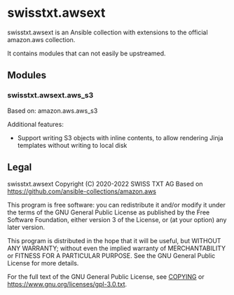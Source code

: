 # swisstxt.awsext

swisstxt.awsext is an Ansible collection with extensions to
the official amazon.aws collection.

It contains modules that can not easily be upstreamed.

## Modules

### swisstxt.awsext.aws_s3

Based on: amazon.aws.aws_s3

Additional features:
* Support writing S3 objects with inline contents, to allow rendering Jinja templates without writing to local disk

## Legal

swisstxt.awsext  Copyright (C) 2020-2022 SWISS TXT AG
Based on https://github.com/ansible-collections/amazon.aws

This program is free software: you can redistribute it and/or modify
it under the terms of the GNU General Public License as published by
the Free Software Foundation, either version 3 of the License, or
(at your option) any later version.

This program is distributed in the hope that it will be useful,
but WITHOUT ANY WARRANTY; without even the implied warranty of
MERCHANTABILITY or FITNESS FOR A PARTICULAR PURPOSE.  See the
GNU General Public License for more details.

For the full text of the GNU General Public License, see
[COPYING](COPYING) or <https://www.gnu.org/licenses/gpl-3.0.txt>.
